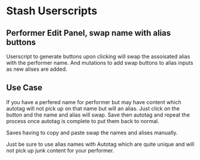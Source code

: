 # Stash Userscripts

## Performer Edit Panel, swap name with alias buttons

Userscript to generate buttons upon clicking will swap the assoisated alias with the performer name. And mutations to add swap buttons to alias inputs as new alises are added.

## Use Case

If you have a perfered name for performer but may have content which autotag will not pick up on that name but will an alias. Just click on the button and the name and alias will swap. Save then autotag and repeat the process once autotag is complete to put them back to normal.

Saves having to copy and paste swap the names and alises manually.

Just be sure to use alias names with Autotag which are quite unique and will not pick up junk content for your performer.
